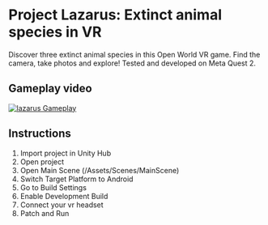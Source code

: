 # Project Lazarus: Extinct animal species in VR


Discover three extinct animal species in this Open World VR game. Find the camera, take photos and explore!
Tested and developed on Meta Quest 2.

## Gameplay video
[![lazarus Gameplay](https://img.youtube.com/vi/et_SZMBemws/0.jpg)](https://www.youtube.com/watch?v=et_SZMBemws "Gameplay")


## Instructions

1. Import project in Unity Hub
2. Open project
3. Open Main Scene (/Assets/Scenes/MainScene)
4. Switch Target Platform to Android 
5. Go to Build Settings
6. Enable Development Build
7. Connect your vr headset
8. Patch and Run
